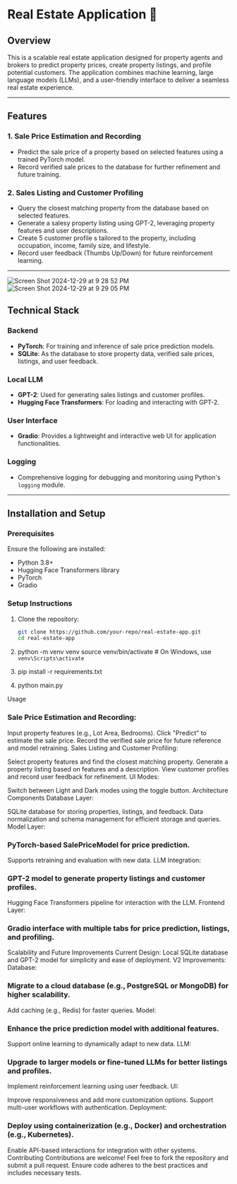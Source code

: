 # Real Estate Application 🏡

## Overview
This is a scalable real estate application designed for property agents and brokers to predict property prices, create property listings, and profile potential customers. The application combines machine learning, large language models (LLMs), and a user-friendly interface to deliver a seamless real estate experience.

---

## Features
### 1. Sale Price Estimation and Recording
- Predict the sale price of a property based on selected features using a trained PyTorch model.
- Record verified sale prices to the database for further refinement and future training.

### 2. Sales Listing and Customer Profiling
- Query the closest matching property from the database based on selected features.
- Generate a salesy property listing using GPT-2, leveraging property features and user descriptions.
- Create 5 customer profile
s tailored to the property, including occupation, income, family size, and lifestyle.
- Record user feedback (Thumbs Up/Down) for future reinforcement learning.

---

![Screen Shot 2024-12-29 at 9 28 52 PM](https://github.com/user-attachments/assets/567d611e-6826-4a4d-8b89-a92db85ff103)
![Screen Shot 2024-12-29 at 9 29 05 PM](https://github.com/user-attachments/assets/f21ee4c7-878d-469e-9bfd-6ed29bb5653d)


## Technical Stack
### Backend
- **PyTorch**: For training and inference of sale price prediction models.
- **SQLite**: As the database to store property data, verified sale prices, listings, and user feedback.

### Local LLM
- **GPT-2**: Used for generating sales listings and customer profiles.
- **Hugging Face Transformers**: For loading and interacting with GPT-2.

### User Interface
- **Gradio**: Provides a lightweight and interactive web UI for application functionalities.

### Logging
- Comprehensive logging for debugging and monitoring using Python's `logging` module.

---


## Installation and Setup

### Prerequisites
Ensure the following are installed:
- Python 3.8+
- Hugging Face Transformers library
- PyTorch
- Gradio

### Setup Instructions
1. Clone the repository:
   ```bash
   git clone https://github.com/your-repo/real-estate-app.git
   cd real-estate-app

2. python -m venv venv
source venv/bin/activate   # On Windows, use `venv\Scripts\activate`

3. pip install -r requirements.txt

4. python main.py

Usage
### Sale Price Estimation and Recording:

Input property features (e.g., Lot Area, Bedrooms).
Click "Predict" to estimate the sale price.
Record the verified sale price for future reference and model retraining.
Sales Listing and Customer Profiling:

Select property features and find the closest matching property.
Generate a property listing based on features and a description.
View customer profiles and record user feedback for refinement.
UI Modes:

Switch between Light and Dark modes using the toggle button.
Architecture
Components
Database Layer:

SQLite database for storing properties, listings, and feedback.
Data normalization and schema management for efficient storage and queries.
Model Layer:

### PyTorch-based SalePriceModel for price prediction.
Supports retraining and evaluation with new data.
LLM Integration:

### GPT-2 model to generate property listings and customer profiles.
Hugging Face Transformers pipeline for interaction with the LLM.
Frontend Layer:

### Gradio interface with multiple tabs for price prediction, listings, and profiling.
Scalability and Future Improvements
Current Design:
Local SQLite database and GPT-2 model for simplicity and ease of deployment.
V2 Improvements:
Database:

### Migrate to a cloud database (e.g., PostgreSQL or MongoDB) for higher scalability.
Add caching (e.g., Redis) for faster queries.
Model:

### Enhance the price prediction model with additional features.
Support online learning to dynamically adapt to new data.
LLM:

### Upgrade to larger models or fine-tuned LLMs for better listings and profiles.
Implement reinforcement learning using user feedback.
UI:

Improve responsiveness and add more customization options.
Support multi-user workflows with authentication.
Deployment:

### Deploy using containerization (e.g., Docker) and orchestration (e.g., Kubernetes).
Enable API-based interactions for integration with other systems.
Contributing
Contributions are welcome! Feel free to fork the repository and submit a pull request. Ensure code adheres to the best practices and includes necessary tests.


